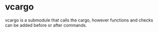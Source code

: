 # vcargo
vcargo is a submodule that calls the cargo, however functions and checks can be added before or after commands.
